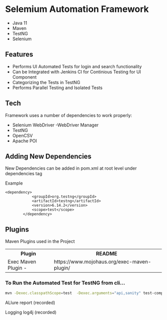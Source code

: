 # Selemium Automation Framework


- Java 11
- Maven
- TestNG
- Selenium


## Features

- Performs UI  Automated Tests for login and search functionality
- Can be Integrated with Jenkins CI for Continious Testing for UI Component 
- Categorizing the Tests in  TestNG 
- Performs Parallel Testing and Isolated Tests


## Tech

Framework uses a number of dependencies to work properly:

- Selenium WebDriver
-WebDriver Manager
- TestNG
- OpenCSV
- Apache POI

## Adding New Dependencies

New Dependencies can be added in pom.xml at root level under dependencies tag

Example
```
<dependency>
			<groupId>org.testng</groupId>
			<artifactId>testng</artifactId>
			<version>6.14.2</version>
			<scope>test</scope>
		</dependency>
```



## Plugins

Maven Plugins used in the Project
<table>
  <tr><th>Plugin</th><th>README</th></tr>
    <tr><td> Exec Maven Plugin -</td><td>https://www.mojohaus.org/exec-maven-plugin/ </td></tr>
</table>




### To Run the Automated Test for TestNG from cli...

```sh
mvn -Dexec.classpathScope=test  -Dexec.arguments="api,sanity" test-compile  exec:java -Dexec.cleanupDaemonThreads=false -X
```



ALlure report (recorded)

Logging log4j (recorded)


